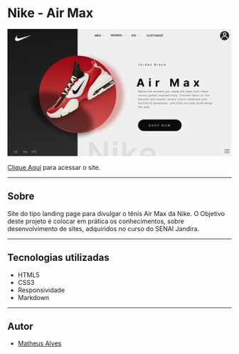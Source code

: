 # Nike - Air Max

![](./img/screenshot.png)

[Clique Aqui](https://matheusalves099.github.io/projeto-nike/) para acessar o site.

---
## Sobre
Site do tipo landing page para divulgar o tênis Air Max da Nike.
O Objetivo deste projeto é colocar em prática os conhecimentos, sobre desenvolvimento de sites, adquiridos no curso do SENAI Jandira.

---
## Tecnologias utilizadas
- HTML5
- CSS3
- Responsividade
- Markdown

---
## Autor
- [Matheus Alves](https://www.linkedin.com/in/matheusalvesreisdasilva/)
